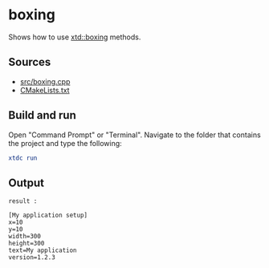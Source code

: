 # boxing

Shows how to use [xtd::boxing](https://gammasoft71.github.io/xtd/reference_guides/latest/group__system.html#gac451ec4dea542f67e4fa51551fd2cef9) methods.

## Sources

* [src/boxing.cpp](src/boxing.cpp)
* [CMakeLists.txt](CMakeLists.txt)

## Build and run

Open "Command Prompt" or "Terminal". Navigate to the folder that contains the project and type the following:

```cmake
xtdc run
```

## Output

```
result :

[My application setup]
x=10
y=10
width=300
height=300
text=My application
version=1.2.3

```

